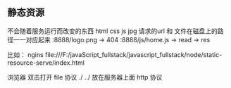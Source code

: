 ## 静态资源
不会随着服务运行而改变的东西
html css js jpg 
请求的url 和 文件在磁盘上的路径一一对应起来
:8888/logo.png -> 404
:8888/js/home.js -> read -> res

比如：
ngins
file:///F:/javaScript_fullstack/javascript_fullstack/node/static-resource-serve/index.html

浏览器 双击打开
file 协议 ./ ../ 
放在服务器上面 http 协议
